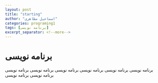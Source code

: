 ```yaml
---
layout: post
title: "starting"
author: "اسماعیل مظاهری"
categories: programing1
tags: [برنامه نویسی]
excerpt_separator: <!--more-->
---
```


# برنامه نویسی

<!--more-->

برنامه نویسی
برنامه نویسی
برنامه نویسی
برنامه نویسی
برنامه نویسی
برنامه نویسی
برنامه نویسی
برنامه نویسی
